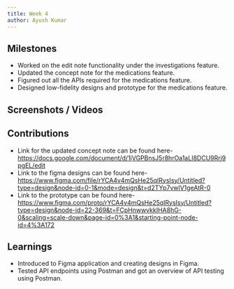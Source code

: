 ```yaml
---
title: Week 4
author: Ayush Kumar
---
```


## Milestones
- Worked on the edit note functionality under the investigations feature.
- Updated the concept note for the medications feature.
- Figured out all the APIs required for the medications feature.
- Designed low-fidelity designs and prototype for the medications feature.

## Screenshots / Videos 

## Contributions

- Link for the updated concept note can be found here- https://docs.google.com/document/d/1jVGPBnsJ5r8hrOa1aLI8DCU9Rrj9pgEL/edit
- Link to the figma designs can be found here- https://www.figma.com/file/rYCA4v4mQsHe25qIRysIsy/Untitled?type=design&node-id=0-1&mode=design&t=d2TYp7vwlV1geAtR-0
- Link to the prototype can be found here- https://www.figma.com/proto/rYCA4v4mQsHe25qIRysIsy/Untitled?type=design&node-id=22-369&t=FCpHnwwvkkIHA8hG-0&scaling=scale-down&page-id=0%3A1&starting-point-node-id=4%3A172

## Learnings
- Introduced to Figma application and creating designs in Figma.
- Tested API endpoints using Postman and got an overview of API testing using Postman.
